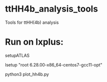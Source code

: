 # ttHH4b_analysis_tools
Tools for ttHH(4b) analysis

# Run on lxplus:

setupATLAS

lsetup "root 6.28.00-x86_64-centos7-gcc11-opt"

python3 plot_hh4b.py
